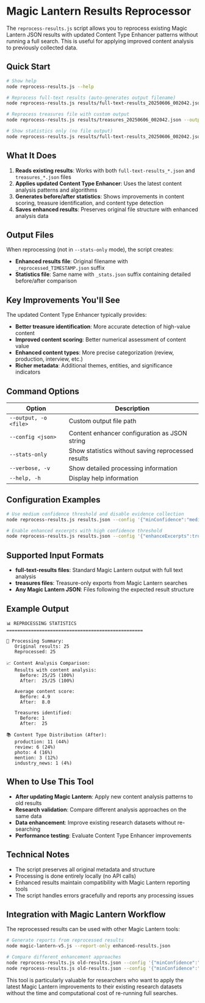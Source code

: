 # Magic Lantern Results Reprocessor

The `reprocess-results.js` script allows you to reprocess existing Magic Lantern JSON results with updated Content Type Enhancer patterns without running a full search. This is useful for applying improved content analysis to previously collected data.

## Quick Start

```bash
# Show help
node reprocess-results.js --help

# Reprocess full-text results (auto-generates output filename)
node reprocess-results.js results/full-text-results_20250606_002042.json

# Reprocess treasures file with custom output
node reprocess-results.js results/treasures_20250606_002042.json --output enhanced-treasures.json

# Show statistics only (no file output)
node reprocess-results.js results/full-text-results_20250606_002042.json --stats-only
```

## What It Does

1. **Reads existing results**: Works with both `full-text-results_*.json` and `treasures_*.json` files
2. **Applies updated Content Type Enhancer**: Uses the latest content analysis patterns and algorithms
3. **Generates before/after statistics**: Shows improvements in content scoring, treasure identification, and content type detection
4. **Saves enhanced results**: Preserves original file structure with enhanced analysis data

## Output Files

When reprocessing (not in `--stats-only` mode), the script creates:

- **Enhanced results file**: Original filename with `_reprocessed_TIMESTAMP.json` suffix
- **Statistics file**: Same name with `_stats.json` suffix containing detailed before/after comparison

## Key Improvements You'll See

The updated Content Type Enhancer typically provides:

- **Better treasure identification**: More accurate detection of high-value content
- **Improved content scoring**: Better numerical assessment of content value
- **Enhanced content types**: More precise categorization (review, production, interview, etc.)
- **Richer metadata**: Additional themes, entities, and significance indicators

## Command Options

| Option | Description |
|--------|-------------|
| `--output, -o <file>` | Custom output file path |
| `--config <json>` | Content enhancer configuration as JSON string |
| `--stats-only` | Show statistics without saving reprocessed results |
| `--verbose, -v` | Show detailed processing information |
| `--help, -h` | Display help information |

## Configuration Examples

```bash
# Use medium confidence threshold and disable evidence collection
node reprocess-results.js results.json --config '{"minConfidence":"medium","includeEvidence":false}'

# Enable enhanced excerpts with high confidence threshold
node reprocess-results.js results.json --config '{"enhanceExcerpts":true,"minConfidence":"high"}'
```

## Supported Input Formats

- **full-text-results files**: Standard Magic Lantern output with full text analysis
- **treasures files**: Treasure-only exports from Magic Lantern searches
- **Any Magic Lantern JSON**: Files following the expected result structure

## Example Output

```
📊 REPROCESSING STATISTICS
==================================================

🔄 Processing Summary:
   Original results: 25
   Reprocessed: 25

📈 Content Analysis Comparison:
   Results with content analysis:
     Before: 25/25 (100%)
     After:  25/25 (100%)

   Average content score:
     Before: 4.9
     After:  8.0

   Treasures identified:
     Before: 1
     After:  25

📚 Content Type Distribution (After):
   production: 11 (44%)
   review: 6 (24%)
   photo: 4 (16%)
   mention: 3 (12%)
   industry_news: 1 (4%)
```

## When to Use This Tool

- **After updating Magic Lantern**: Apply new content analysis patterns to old results
- **Research validation**: Compare different analysis approaches on the same data
- **Data enhancement**: Improve existing research datasets without re-searching
- **Performance testing**: Evaluate Content Type Enhancer improvements

## Technical Notes

- The script preserves all original metadata and structure
- Processing is done entirely locally (no API calls)
- Enhanced results maintain compatibility with Magic Lantern reporting tools
- The script handles errors gracefully and reports any processing issues

## Integration with Magic Lantern Workflow

The reprocessed results can be used with other Magic Lantern tools:

```bash
# Generate reports from reprocessed results
node magic-lantern-v5.js --report-only enhanced-results.json

# Compare different enhancement approaches
node reprocess-results.js old-results.json --config '{"minConfidence":"low"}' --output low-confidence.json
node reprocess-results.js old-results.json --config '{"minConfidence":"high"}' --output high-confidence.json
```

This tool is particularly valuable for researchers who want to apply the latest Magic Lantern improvements to their existing research datasets without the time and computational cost of re-running full searches.